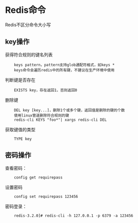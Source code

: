 # Redis命令

Redis不区分命令大小写

## key操作

获得符合规则的键名列表

```
    keys pattern，pattern支持glob通配符格式，如keys *
    keys命令会遍历redis中的所有键，不建议在生产环境中使用
```

判断键是否存在

```
    EXISTS key，存在返回1，否则返回0
```

删除键

```
    DEL key [key...]，删除1个或多个键，返回值是删除的键的个数
    使用linux管道删除符合规则的键
    redis-cli KEYS "foo*"| xargs redis-cli DEL
```

获取键值的类型

```
    TYPE key
```

## 密码操作  

查看密码：

```     
    config get requirepass
```

设置密码
```
    config set requirepass 123456
```

密码登录：
```
    redis-3.2.0]# redis-cli -h 127.0.0.1 -p 6379 -a 123456
```